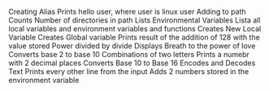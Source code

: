 Creating Alias
Prints hello user, where user is linux user
Adding to path
Counts Number of directories in path
Lists Environmental Variables
Lista all local variables and environment variables and functions
Creates New Local Variable
Creates Global variable
Prints result of the addition of 128 with the value stored
Power divided by divide
Displays Breath to the power of love
Converts base 2 to base 10
Combinations of two letters
Prints a numebr with 2 decimal places
Converts Base 10 to Base 16
Encodes and Decodes Text
Prints every other line from the input
Adds 2 numbers stored in the environment variable
